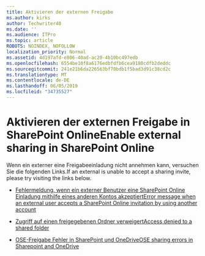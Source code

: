 ```yaml
---
title: Aktivieren der externen Freigabe
ms.author: kirks
author: Techwriter40
ms.date: ''
ms.audience: ITPro
ms.topic: article
ROBOTS: NOINDEX, NOFOLLOW
localization_priority: Normal
ms.assetid: 4d197afd-e806-40ad-ac20-4b10bc497edb
ms.openlocfilehash: 6554be10f8a6176edbfdfb6cea9180cdfb2deddc
ms.sourcegitcommit: 241e21b6da226563bf70bdb1f5bad3d91c38cd2c
ms.translationtype: MT
ms.contentlocale: de-DE
ms.lasthandoff: 06/05/2019
ms.locfileid: "34735527"
---
```

# <a name="enable-external-sharing-in-sharepoint-online"></a><span data-ttu-id="00ad8-102">Aktivieren der externen Freigabe in SharePoint Online</span><span class="sxs-lookup"><span data-stu-id="00ad8-102">Enable external sharing in SharePoint Online</span></span>

<span data-ttu-id="00ad8-103">Wenn ein externer eine Freigabeeinladung nicht annehmen kann, versuchen Sie die folgenden Links.</span><span class="sxs-lookup"><span data-stu-id="00ad8-103">If an external is unable to accept a sharing invite, please try visiting the links below.</span></span>

- [<span data-ttu-id="00ad8-104">Fehlermeldung, wenn ein externer Benutzer eine SharePoint Online Einladung mithilfe eines anderen Kontos akzeptiert</span><span class="sxs-lookup"><span data-stu-id="00ad8-104">Error message when an external user accepts a SharePoint Online invitation by using another account</span></span>](https://support.office.com/en-us/article/Error-message-when-an-external-user-accepts-a-SharePoint-Online-invitation-by-using-another-account-f0d34413-ea7c-42c7-a485-c4e5d421e5f0)

- [<span data-ttu-id="00ad8-105">Zugriff auf einen freigegebenen Ordner verweigert</span><span class="sxs-lookup"><span data-stu-id="00ad8-105">Access denied to a shared folder</span></span>](https://support.office.com/client/d678b57a-53ad-4414-9423-d8726a0c532f)

- [<span data-ttu-id="00ad8-106">OSE-Freigabe Fehler in SharePoint und OneDrive</span><span class="sxs-lookup"><span data-stu-id="00ad8-106">OSE sharing errors in Sharepoint and OneDrive</span></span>](https://docs.microsoft.com/en-us/sharepoint/sharepoint-onedrive-error-message)

